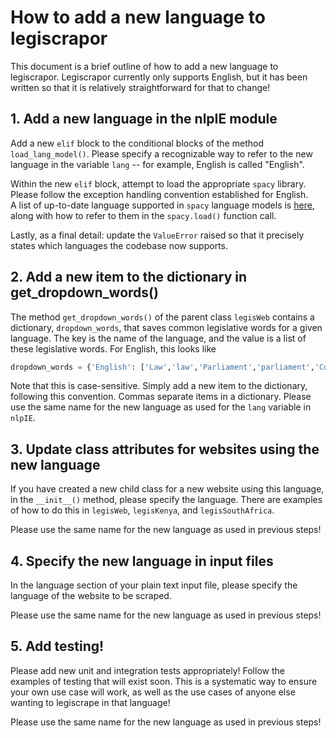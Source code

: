 # How to add a new language to legiscrapor

This document is a brief outline of how to add a new language 
to legiscrapor. Legiscrapor currently only supports English, 
but it has been written so that it is relatively straightforward 
for that to change! 

## 1. Add a new language in the nlpIE module

Add a new `elif` block to the conditional blocks of 
the method `load_lang_model()`. Please specify a recognizable 
way to refer to the new language in the variable `lang` -- for example, 
English is called "English".  

Within the new `elif` block, attempt to load the appropriate `spacy` library.
Please follow the exception handling convention established for English.  
A list of up-to-date language supported in `spacy` language models is [here](https://spacy.io/usage/models),
along with how to refer to them in the `spacy.load()` function call.  

Lastly, as a final detail: update the `ValueError` raised so that it precisely states 
which languages the codebase now supports. 

## 2. Add a new item to the dictionary in get_dropdown_words() 
  
The method `get_dropdown_words()` of the parent class `legisWeb` contains 
a dictionary, `dropdown_words`, that saves common legislative words 
for a given language. The key is the name of the language, and the value 
is a list of these legislative words. For English, this looks like 
      
```python        
dropdown_words = {'English': ['Law','law','Parliament','parliament','Congress','congress','Legislation','legislation','Legislature','legislature','Document','document','Legal','legal']}
```
Note that this is case-sensitive. Simply add a new item to the dictionary, 
following this convention. Commas separate items in a dictionary. 
Please use the same name for 
the new language as used for the `lang` variable in `nlpIE`.

## 3. Update class attributes for websites using the new language
 
If you have created a new child class for a new website using 
this language, in the `__init__()` method, please specify the language. 
There are examples of how to do this in `legisWeb`, `legisKenya`,
and `legisSouthAfrica`. 

Please use the same name for the new language as used in previous steps!

## 4. Specify the new language in input files 

In the language section of your plain text input file, please specify 
the language of the website to be scraped.

Please use the same name for the new language as used in previous steps!

## 5. Add testing! 

Please add new unit and integration tests appropriately! Follow the examples 
of testing that will exist soon. This is a systematic way to ensure 
your own use case will work, as well as the use cases of anyone else wanting 
to legiscrape in that language!

Please use the same name for the new language as used in previous steps!
